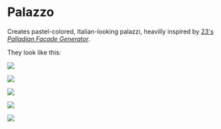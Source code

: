 # Palazzo

Creates pastel-colored, Italian-looking palazzi, heavilly inspired by [23's *Palladian Facade Generator*](https://23.itch.io/palladio).

They look like this:

![](https://i.imgur.com/dGmhc9Y.png)

![](https://i.imgur.com/zV96aN0.png)

![](https://i.imgur.com/2eWLZdL.png)

![](https://i.imgur.com/OnlJJPm.png)

![](https://i.imgur.com/yKjuS7r.png)
